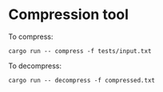 # Compression tool

To compress:

```
cargo run -- compress -f tests/input.txt
```

To decompress:

```
cargo run -- decompress -f compressed.txt
```